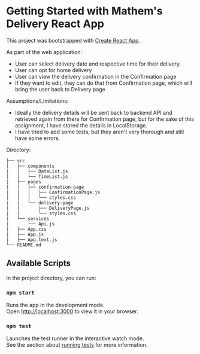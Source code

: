 # Getting Started with Mathem's Delivery React App

This project was bootstrapped with [Create React App](https://github.com/facebook/create-react-app).

As part of the web application:
- User can select delivery date and respective time for their delivery. 
- User can opt for home delivery
- User can view the delivery confirmation in the Confirmation page
- If they want to edit, they can do that from Confirmation page, which will bring the user back to Delivery page

Assumptions/Limitations:
- Ideally the delivery details will be sent back to backend API and retrieved again from there for Confirmation page, but for the sake of this assignment, I have stored the details in LocalStorage.
- I have tried to add some tests, but they aren't very thorough and still have some errors.

Directory:

```
├── src
|   ├── components
|   |   ├── DateList.js
|   |   └── TimeList.js
|   ├── pages
|   |   ├── confirmation-page
|   |   |   ├── ConfirmationPage.js
|   |   |   └── styles.css
|   |   └── delivery-page
|   |       ├── DeliveryPage.js
|   |       └── styles.css
|   └── services
|       └── Api.js
|   ├── App.css
|   ├── App.js
|   ├── App.text.js
└── README.md

```

## Available Scripts

In the project directory, you can run:

### `npm start`

Runs the app in the development mode.\
Open [http://localhost:3000](http://localhost:3000) to view it in your browser.

### `npm test`

Launches the test runner in the interactive watch mode.\
See the section about [running tests](https://facebook.github.io/create-react-app/docs/running-tests) for more information.
